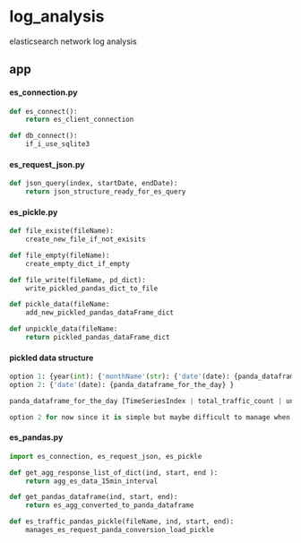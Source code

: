 # log_analysis
elasticsearch network log analysis

## app

#### es_connection.py
```python
def es_connect():
	return es_client_connection

def db_connect():
	if_i_use_sqlite3
```

#### es_request_json.py
```python
def json_query(index, startDate, endDate):
	return json_structure_ready_for_es_query
```

#### es_pickle.py
```python
def file_existe(fileName):
	create_new_file_if_not_exisits

def file_empty(fileName):
	create_empty_dict_if_empty

def file_write(fileName, pd_dict):
	write_pickled_pandas_dict_to_file

def pickle_data(fileName:
	add_new_pickled_pandas_dataFrame_dict

def unpickle_data(fileName:
	return pickled_pandas_dataFrame_dict
```

#### pickled data structure
```python
option 1: {year(int): {'monthName'(str): {'date'(date): {panda_dataframe_for_the_day} } } }
option 2: {'date'(date): {panda_dataframe_for_the_day} }

panda_dataframe_for_the_day [TimeSeriesIndex | total_traffic_count | unix_time ]

option 2 for now since it is simple but maybe difficult to manage when years of data collected
```

#### es_pandas.py
```python
import es_connection, es_request_json, es_pickle

def get_agg_response_list_of_dict(ind, start, end ):
	return agg_es_data_15min_interval

def get_pandas_dataframe(ind, start, end):
	return es_agg_converted_to_panda_dataframe

def es_traffic_pandas_pickle(fileName, ind, start, end):
	manages_es_request_panda_conversion_load_pickle

```